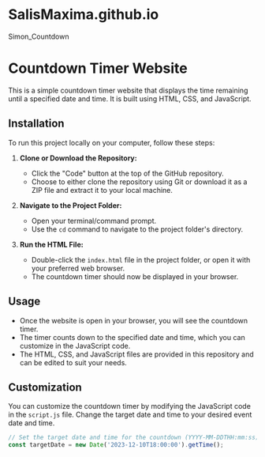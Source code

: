 # SalisMaxima.github.io
 Simon_Countdown
# Countdown Timer Website

This is a simple countdown timer website that displays the time remaining until a specified date and time. It is built using HTML, CSS, and JavaScript.

## Installation

To run this project locally on your computer, follow these steps:

1. **Clone or Download the Repository:**
   - Click the "Code" button at the top of the GitHub repository.
   - Choose to either clone the repository using Git or download it as a ZIP file and extract it to your local machine.

2. **Navigate to the Project Folder:**
   - Open your terminal/command prompt.
   - Use the `cd` command to navigate to the project folder's directory.

3. **Run the HTML File:**
   - Double-click the `index.html` file in the project folder, or open it with your preferred web browser.
   - The countdown timer should now be displayed in your browser.

## Usage

- Once the website is open in your browser, you will see the countdown timer.
- The timer counts down to the specified date and time, which you can customize in the JavaScript code.
- The HTML, CSS, and JavaScript files are provided in this repository and can be edited to suit your needs.

## Customization

You can customize the countdown timer by modifying the JavaScript code in the `script.js` file. Change the target date and time to your desired event date and time.

```javascript
// Set the target date and time for the countdown (YYYY-MM-DDTHH:mm:ss)
const targetDate = new Date('2023-12-10T18:00:00').getTime();

